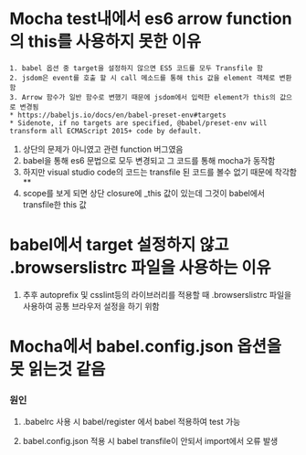 # Mocha test내에서 es6 arrow function의 this를 사용하지 못한 이유
    
```
1. babel 옵션 중 target을 설정하지 않으면 ES5 코드를 모두 Transfile 함
2. jsdom은 event를 호출 할 시 call 메소드를 통해 this 값을 element 객체로 변환함
3. Arrow 함수가 일반 함수로 변했기 때문에 jsdom에서 입력한 element가 this의 값으로 변경됨
* https://babeljs.io/docs/en/babel-preset-env#targets
* Sidenote, if no targets are specified, @babel/preset-env will transform all ECMAScript 2015+ code by default.
```

1. 상단의 문제가 아니였고 관련 function 버그였음
2. babel을 통해 es6 문법으로 모두 변경되고 그 코드를 통해 mocha가 동작함
3. 하지만 visual studio code의 코드는 transfile 된 코드를 볼수 없기 때문에 착각함 **
4. scope를 보게 되면 상단 closure에 _this 값이 있는데 그것이 babel에서 transfile한 this 값


# babel에서 target 설정하지 않고 .browserslistrc 파일을 사용하는 이유

1. 추후 autoprefix 및 csslint등의 라이브러리를 적용할 때 .browserslistrc 파일을 사용하여 공통 브라우저 설정을 하기 위함


# Mocha에서 babel.config.json 옵션을 못 읽는것 같음

###  원인
1. .babelrc 사용 시 babel/register 에서 babel 적용하여 test  가능

2. babel.config.json 적용 시 babel transfile이 안되서 import에서 오류 발생

